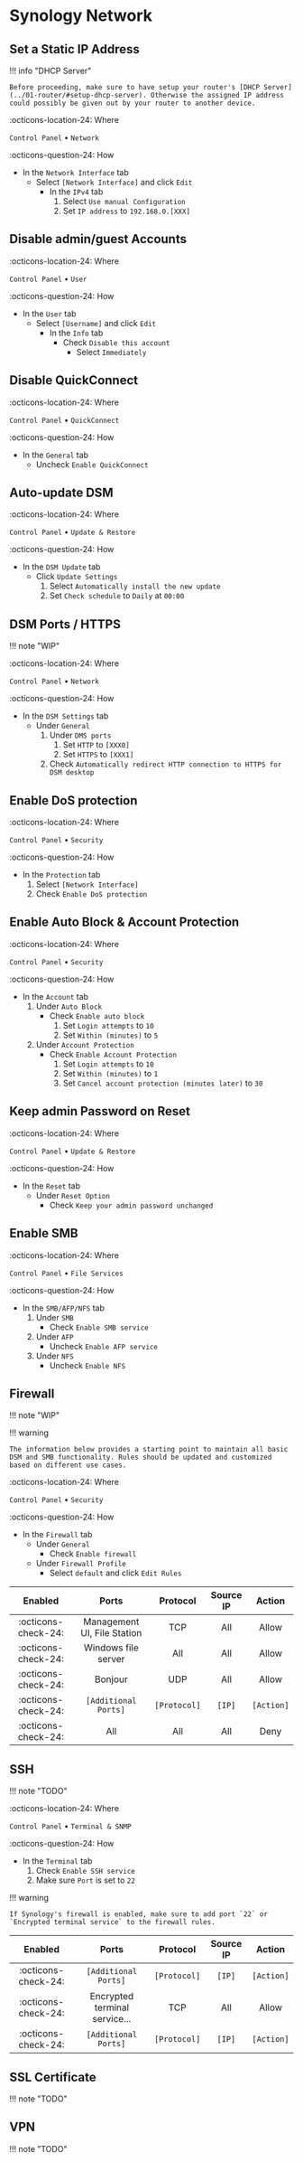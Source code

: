 # Synology Network

## Set a Static IP Address

!!! info "DHCP Server"

    Before proceeding, make sure to have setup your router's [DHCP Server](../01-router/#setup-dhcp-server). Otherwise the assigned IP address could possibly be given out by your router to another device.

:octicons-location-24: Where

`Control Panel` • `Network`

:octicons-question-24: How

- In the `Network Interface` tab
    - Select `[Network Interface]` and click `Edit`
        - In the `IPv4` tab
            1. Select `Use manual Configuration`
            2. Set `IP address` to `192.168.0.[XXX]`

## Disable admin/guest Accounts

:octicons-location-24: Where

`Control Panel` • `User`

:octicons-question-24: How

- In the `User` tab
    - Select `[Username]` and click `Edit`
        - In the `Info` tab
            - Check `Disable this account`
                - Select `Immediately`

## Disable QuickConnect

:octicons-location-24: Where

`Control Panel` • `QuickConnect`

:octicons-question-24: How

- In the `General` tab
    - Uncheck `Enable QuickConnect`

## Auto-update DSM

:octicons-location-24: Where

`Control Panel` • `Update & Restore`

:octicons-question-24: How

- In the `DSM Update` tab
    - Click `Update Settings`
        1. Select `Automatically install the new update`
        2. Set `Check schedule` to `Daily` at `00:00`

## DSM Ports / HTTPS

!!! note "WIP"

:octicons-location-24: Where

`Control Panel` • `Network`

:octicons-question-24: How

- In the `DSM Settings` tab
    - Under `General`
        1. Under `DMS ports`
            1. Set `HTTP` to `[XXX0]`
            2. Set `HTTPS` to `[XXX1]`
        2. Check `Automatically redirect HTTP connection to HTTPS for DSM desktop`

## Enable DoS protection

:octicons-location-24: Where

`Control Panel` • `Security`

:octicons-question-24: How

- In the `Protection` tab
    1. Select `[Network Interface]`
    2. Check `Enable DoS protection`

## Enable Auto Block & Account Protection

:octicons-location-24: Where

`Control Panel` • `Security`

:octicons-question-24: How

- In the `Account` tab
    1. Under `Auto Block`
        - Check `Enable auto block`
            1. Set `Login attempts` to `10`
            2. Set `Within (minutes)` to `5`
    2. Under `Account Protection`
        - Check `Enable Account Protection`
            1. Set `Login attempts` to `10`
            2. Set `Within (minutes)` to `1`
            3. Set `Cancel account protection (minutes later)` to `30`

## Keep admin Password on Reset

:octicons-location-24: Where

`Control Panel` • `Update & Restore`

:octicons-question-24: How

- In the `Reset` tab
    - Under `Reset Option`
        - Check `Keep your admin password unchanged`

## Enable SMB

:octicons-location-24: Where

`Control Panel` • `File Services`

:octicons-question-24: How

- In the `SMB/AFP/NFS` tab
    1. Under `SMB`
        - Check `Enable SMB service`
    2. Under `AFP`
        - Uncheck `Enable AFP service`
    3. Under `NFS`
        - Uncheck `Enable NFS`

## Firewall

!!! note "WIP"

!!! warning

    The information below provides a starting point to maintain all basic DSM and SMB functionality. Rules should be updated and customized based on different use cases.

:octicons-location-24: Where

`Control Panel` • `Security`

:octicons-question-24: How

- In the `Firewall` tab
    - Under `General`
        - Check `Enable firewall`
    - Under `Firewall Profile`
        - Select `default` and click `Edit Rules`

|       Enabled       |            Ports            |   Protocol   | Source IP |   Action   |
| :-----------------: | :-------------------------: | :----------: | :-------: | :--------: |
| :octicons-check-24: | Management UI, File Station |     TCP      |    All    |   Allow    |
| :octicons-check-24: |     Windows file server     |     All      |    All    |   Allow    |
| :octicons-check-24: |           Bonjour           |     UDP      |    All    |   Allow    |
| :octicons-check-24: |    `[Additional Ports]`     | `[Protocol]` |  `[IP]`   | `[Action]` |
| :octicons-check-24: |             All             |     All      |    All    |    Deny    |

## SSH

!!! note "TODO"

:octicons-location-24: Where

`Control Panel` • `Terminal & SNMP`

:octicons-question-24: How

- In the `Terminal` tab
    1. Check `Enable SSH service`
    2. Make sure `Port` is set to `22`

!!! warning

    If Synology's firewall is enabled, make sure to add port `22` or `Encrypted terminal service` to the firewall rules.

|       Enabled       |             Ports             |   Protocol   | Source IP |   Action   |
| :-----------------: | :---------------------------: | :----------: | :-------: | :--------: |
| :octicons-check-24: |     `[Additional Ports]`      | `[Protocol]` |  `[IP]`   | `[Action]` |
| :octicons-check-24: | Encrypted terminal service... |     TCP      |    All    |   Allow    |
| :octicons-check-24: |     `[Additional Ports]`      | `[Protocol]` |  `[IP]`   | `[Action]` |

<!-- <https://flatpacklinux.com/2020/01/07/configure-the-ssh-server-on-your-synology-nas/> -->

## SSL Certificate

!!! note "TODO"

## VPN

!!! note "TODO"

<!-- <https://www.wundertech.net/synology-nas-openvpn-server-setup-configuration/> -->
